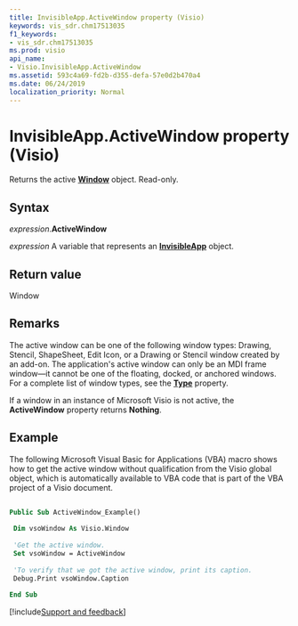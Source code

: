 ```yaml
---
title: InvisibleApp.ActiveWindow property (Visio)
keywords: vis_sdr.chm17513035
f1_keywords:
- vis_sdr.chm17513035
ms.prod: visio
api_name:
- Visio.InvisibleApp.ActiveWindow
ms.assetid: 593c4a69-fd2b-d355-defa-57e0d2b470a4
ms.date: 06/24/2019
localization_priority: Normal
---
```



# InvisibleApp.ActiveWindow property (Visio)

Returns the active **[Window](visio.window.md)** object. Read-only.


## Syntax

_expression_.**ActiveWindow**

_expression_ A variable that represents an **[InvisibleApp](Visio.InvisibleApp.md)** object.


## Return value

Window


## Remarks

The active window can be one of the following window types: Drawing, Stencil, ShapeSheet, Edit Icon, or a Drawing or Stencil window created by an add-on. The application's active window can only be an MDI frame window—it cannot be one of the floating, docked, or anchored windows. For a complete list of window types, see the **[Type](Visio.Window.Type.md)** property.

If a window in an instance of Microsoft Visio is not active, the **ActiveWindow** property returns **Nothing**.


## Example

The following Microsoft Visual Basic for Applications (VBA) macro shows how to get the active window without qualification from the Visio global object, which is automatically available to VBA code that is part of the VBA project of a Visio document.

```vb
 
Public Sub ActiveWindow_Example() 
 
 Dim vsoWindow As Visio.Window 
 
 'Get the active window. 
 Set vsoWindow = ActiveWindow 
 
 'To verify that we got the active window, print its caption. 
 Debug.Print vsoWindow.Caption 
 
End Sub
```

[!include[Support and feedback](~/includes/feedback-boilerplate.md)]